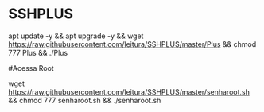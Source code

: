 # SSHPLUS

apt update -y && apt upgrade -y && wget https://raw.githubusercontent.com/leitura/SSHPLUS/master/Plus && chmod 777 Plus && ./Plus


#Acessa Root

wget https://raw.githubusercontent.com/leitura/SSHPLUS/master/senharoot.sh && chmod 777 senharoot.sh && ./senharoot.sh
